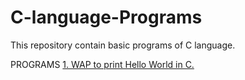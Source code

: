 # C-language-Programs
This repository contain basic programs of C language.

PROGRAMS
[1. WAP to print Hello World in C.](https://github.com/Shad-Sheikh/C-language-Programs/blob/master/C-Programs/Hello_World_Program.c)
